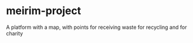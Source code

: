 # meirim-project
A platform with a map, with points for receiving waste for recycling and for charity
